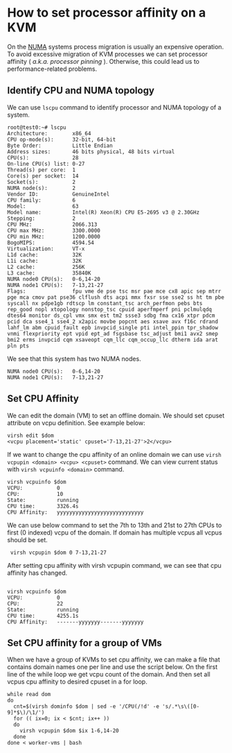 # How to set processor affinity on a KVM
On the [NUMA](https://en.wikipedia.org/wiki/Non-uniform_memory_access) systems process migration is usually an expensive operation. To avoid excessive migration of KVM processes we can set processor affinity ( _a.k.a. processor pinning_ ). Otherwise, this could lead us to performance-related problems.
## Identify CPU and NUMA topology
We can use `lscpu` command to identify processor and NUMA topology of a system.

```
root@test0:~# lscpu 
Architecture:        x86_64
CPU op-mode(s):      32-bit, 64-bit
Byte Order:          Little Endian
Address sizes:       46 bits physical, 48 bits virtual
CPU(s):              28
On-line CPU(s) list: 0-27
Thread(s) per core:  1
Core(s) per socket:  14
Socket(s):           2
NUMA node(s):        2
Vendor ID:           GenuineIntel
CPU family:          6
Model:               63
Model name:          Intel(R) Xeon(R) CPU E5-2695 v3 @ 2.30GHz
Stepping:            2
CPU MHz:             2066.313
CPU max MHz:         3300.0000
CPU min MHz:         1200.0000
BogoMIPS:            4594.54
Virtualization:      VT-x
L1d cache:           32K
L1i cache:           32K
L2 cache:            256K
L3 cache:            35840K
NUMA node0 CPU(s):   0-6,14-20
NUMA node1 CPU(s):   7-13,21-27
Flags:               fpu vme de pse tsc msr pae mce cx8 apic sep mtrr pge mca cmov pat pse36 clflush dts acpi mmx fxsr sse sse2 ss ht tm pbe syscall nx pdpe1gb rdtscp lm constant_tsc arch_perfmon pebs bts rep_good nopl xtopology nonstop_tsc cpuid aperfmperf pni pclmulqdq dtes64 monitor ds_cpl vmx smx est tm2 ssse3 sdbg fma cx16 xtpr pdcm pcid dca sse4_1 sse4_2 x2apic movbe popcnt aes xsave avx f16c rdrand lahf_lm abm cpuid_fault epb invpcid_single pti intel_ppin tpr_shadow vnmi flexpriority ept vpid ept_ad fsgsbase tsc_adjust bmi1 avx2 smep bmi2 erms invpcid cqm xsaveopt cqm_llc cqm_occup_llc dtherm ida arat pln pts
```
We see that this system has two NUMA nodes.
```
NUMA node0 CPU(s):   0-6,14-20
NUMA node1 CPU(s):   7-13,21-27
```

## Set CPU Affinity
We can edit the domain (VM) to set an offline domain. We should set cpuset attribute on vcpu definition. See example below:
```
virsh edit $dom
<vcpu placement='static' cpuset='7-13,21-27'>2</vcpu>
```
 
If we want to change the cpu affinity of an online domain we can use `virsh vcpupin <domain> <vcpu> <cpuset>` command. We can view current status with `virsh vcpuinfo <domain>` command. 
```
virsh vcpuinfo $dom
VCPU:           0
CPU:            10
State:          running
CPU time:       3326.4s
CPU Affinity:   yyyyyyyyyyyyyyyyyyyyyyyyyyyy
``` 

We can use below command to set the 7th to 13th and 21st to 27th CPUs to first (0 indexed) vcpu of the domain. If domain has multiple vcpus all vcpus should be set.
```
 virsh vcpupin $dom 0 7-13,21-27
 ```
 
After setting cpu affinity with virsh vcpupin command, we can see that cpu affinity has changed.
 ```

 virsh vcpuinfo $dom
VCPU:           0
CPU:            22
State:          running
CPU time:       4255.1s
CPU Affinity:   -------yyyyyyy-------yyyyyyy

 ```
 
 
 
 ## Set CPU affinity for a group of VMs

When we have a group of KVMs to set cpu affinity, we can make a file that contains domain names one per line and use the script below. On the first line of the while loop we get vcpu count of the domain. And then set all vcpus cpu affinity to desired cpuset in a for loop.

```
while read dom
do 
  cnt=$(virsh dominfo $dom | sed -e '/CPU(/!d' -e 's/.*\s\([0-9]*$\)/\1/')
  for (( ix=0; ix < $cnt; ix++ ))
  do 
    virsh vcpupin $dom $ix 1-6,14-20
  done
done < worker-vms | bash
```

